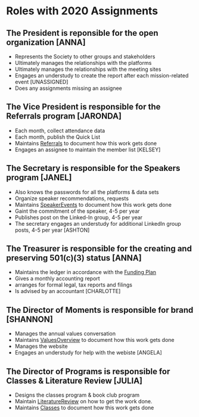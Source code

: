 # Roles with 2020 Assignments

## The President is reponsible for the open organization [ANNA]
* Represents the Society to other groups and stakeholders 
* Ultimately manages the relationships with the platforms
* Ultimately manages the relationships with the meeting sites
* Engages an understudy to create the report after each mission-related event [UNASSIGNED]
* Does any assignments missing an assignee


## The Vice President is responsible for the Referrals program [JARONDA]
* Each month, collect attendance data
* Each month, publish the Quick List
* Maintains [Referrals](../ProgramsHandbook/Referrals.md) to document how this work gets done
* Engages an assignee to maintain the member list [KELSEY]

## The Secretary is responsible for the Speakers program [JANEL]
* Also knows the passwords for all the platforms & data sets
* Organize speaker recommendations, requests
* Maintains [SpeakerEvents](../ProgramsHandbook/SpeakerEvents.md) to document how this work gets done
* Gaint the commitment of the speaker, 4-5 per year
* Publishes post on the Linked-In group, 4-5 per year
* The secretary engages an understudy for additional LinkedIn group posts, 4-5 per year [ASHTON]

## The Treasurer is responsible for the creating and preserving 501(c)(3) status [ANNA]
* Maintains the ledger in accordance with the [Funding Plan](../Policies/FundingPlan.md)
* Gives a monthly accounting report
* arranges for formal legal, tax reports and filings
* Is advised by an accountant [CHARLOTTE]

## The Director of Moments is responsible for brand [SHANNON]
* Manages the annual values conversation
* Maintains [ValuesOverview](../Values/ValuesOverview.md) to document how this work gets done
* Manages the website
* Engages an understudy for help with the webiste [ANGELA]

## The Director of Programs is responsible for Classes & Literature Review [JULIA]
* Designs the classes program & book club program
* Maintain [LiteratureReview](../ProgramsHandbook/LiteratureReview.md) on how to get the work done.
* Maintains [Classes](../ProgramsHandbook/Classes.md) to document how this work gets done

